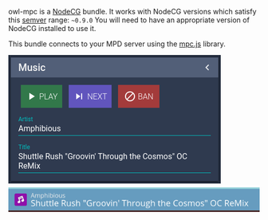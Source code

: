 owl-mpc is a [NodeCG](http://github.com/nodecg/nodecg) bundle. 
It works with NodeCG versions which satisfy this [semver](https://docs.npmjs.com/getting-started/semantic-versioning) range: `~0.9.0`
You will need to have an appropriate version of NodeCG installed to use it.

This bundle connects to your MPD server using the [mpc.js](https://github.com/hbenl/mpc-js-node) library.

![Dashboard for this bundle](media/dashboard.png)
![Example graphics created by owl-layout](media/graphic.png)